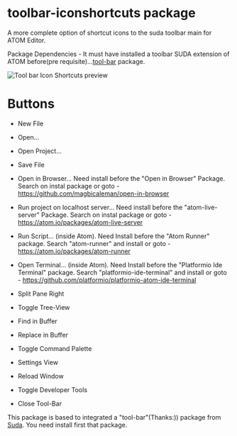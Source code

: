 # toolbar-iconshortcuts package

A more complete option of shortcut icons to the suda toolbar main for ATOM Editor.

Package Dependencies - It must have installed a toolbar SUDA extension of ATOM before(pre requisite)...[tool-bar](https://atom.io/packages/tool-bar) package.

![Tool bar Icon Shortcuts preview](http://www.thiagolucio.com.br/images/toolbar-iconshortcuts.jpg)

# Buttons

* New File
* Open...
* Open Project...
* Save File

* Open in Browser... Need install before the "Open in Browser" Package. Search on instal package or goto - https://github.com/magbicaleman/open-in-browser

* Run project on localhost server... Need install before the "atom-live-server" Package. Search on instal package or goto - https://atom.io/packages/atom-live-server

* Run Script... (inside Atom). Need Install before the "Atom Runner" package. Search "atom-runner" and install or goto -
https://atom.io/packages/atom-runner

* Open Terminal... (inside Atom). Need Install before the "Platformio Ide Terminal" package. Search "platformio-ide-terminal" and install or goto -
https://github.com/platformio/platformio-atom-ide-terminal

* Split Pane Right
* Toggle Tree-View
* Find in Buffer
* Replace in Buffer
* Toggle Command Palette
* Settings View
* Reload Window
* Toggle Developer Tools
* Close Tool-Bar

This package is based to integrated a "tool-bar"(Thanks:)) package from [Suda](https://github.com/suda). You need install first that package.
